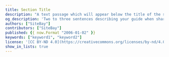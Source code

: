 ```yaml
---
title: Section Title
description: "A text passage which will appear below the title of the section on the section's page."
og_description: 'Two to three sentences describing your guide when shared on social media.'
authors: ["SiteBay"]
contributors: ["SiteBay"]
published: {{ now.Format "2006-01-02" }}
keywords: ["keyword1", "keyword2"]
license: '[CC BY-ND 4.0](https://creativecommons.org/licenses/by-nd/4.0)'
show_in_lists: true
---
```


